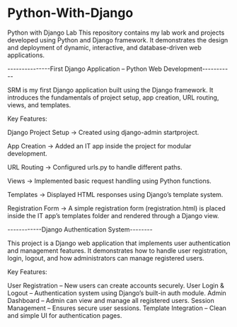 # Python-With-Django


Python with Django Lab  This repository contains my lab work and projects developed using Python and Django framework. It demonstrates the design and deployment of dynamic, interactive, and database-driven web applications.




---------------First Django Application – Python Web Development-----------

SRM is my first Django application built using the Django framework. It introduces the fundamentals of project setup, app creation, URL routing, views, and templates.

Key Features:

Django Project Setup → Created using django-admin startproject.

App Creation → Added an IT app inside the project for modular development.

URL Routing → Configured urls.py to handle different paths.

Views → Implemented basic request handling using Python functions.

Templates → Displayed HTML responses using Django’s template system.

Registration Form → A simple registration form (registration.html) is placed inside the IT app’s templates folder and rendered through a Django view.






------------Django Authentication System--------

This project is a Django web application that implements user authentication and management features. It demonstrates how to handle user registration, login, logout, and how administrators can manage registered users.

Key Features:

User Registration – New users can create accounts securely.
User Login & Logout – Authentication system using Django’s built-in auth module.
Admin Dashboard – Admin can view and manage all registered users.
Session Management – Ensures secure user sessions.
Template Integration – Clean and simple UI for authentication pages.



